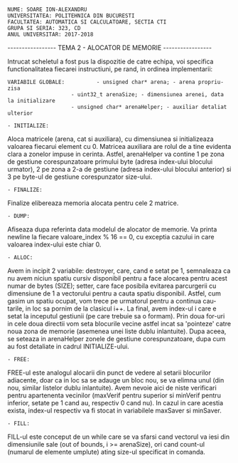     NUME: SOARE ION-ALEXANDRU
    UNIVERSITATEA: POLITEHNICA DIN BUCURESTI
    FACULTATEA: AUTOMATICA SI CALCULATOARE, SECTIA CTI
    GRUPA SI SERIA: 323, CD
    ANUL UNIVERSITAR: 2017-2018

-----------------      TEMA 2 - ALOCATOR DE MEMORIE	 -----------------

Intrucat scheletul a fost pus la dispozitie de catre echipa, voi specifica
functionalitatea fiecarei instructiuni, pe rand, in ordinea implementarii:

	VARIABILE GLOBALE:			- unsigned char* arena; - arena propriu-zisa
						- uint32_t arenaSize; - dimensiunea arenei, data la initializare
						- unsigned char* arenaHelper; - auxiliar detaliat ulterior

	- INITIALIZE:
	
Aloca matricele (arena, cat si auxiliara), cu dimensiunea <SIZE> si 
initializeaza valoarea fiecarui element cu 0. Matricea auxiliara are rolul
de a tine evidenta clara a zonelor impuse in cerinta. Astfel, arenaHelper
va contine 1 pe zona de gestiune corespunzatoare primului byte (adresa
index-ului blocului urmator), 2 pe zona a 2-a de gestiune (adresa index-ului
blocului anterior) si 3 pe byte-ul de gestiune corespunzator size-ului.

	- FINALIZE:
	
Finalize elibereaza memoria alocata pentru cele 2 matrice.
	
	- DUMP:
	
Afiseaza dupa referinta data modelul de alocator de memorie. Va printa
newline la fiecare valoare_index % 16 == 0, cu exceptia cazului in care
valoarea index-ului este chiar 0.

	- ALLOC:
	
Avem in incipit 2 variabile: destroyer, care, cand e setat pe 1, semnaleaza ca nu
avem niciun spatiu cursiv disponibil pentru a face alocarea pentru acest
numar de bytes (SIZE); setter, care face posibila evitarea parcurgerii cu 
dimensiune de 1 a vectorului pentru a cauta spatiu disponibil. Astfel,
cum gasim un spatiu ocupat, vom trece pe urmatorul pentru a continua cau-
tarile, in loc sa pornim de la clasicul i++. La final, avem index-ul i care
e setat la inceputul gestiunii (pe care trebuie sa o formam). Prin doua
for-uri in cele doua directii vom seta blocurile vecine astfel incat
sa 'pointeze' catre noua zona de memorie (asemenea unei liste dublu inlantuite).
Dupa aceea, se seteaza in arenaHelper zonele de gestiune corespunzatoare,
dupa cum au fost detaliate in cadrul INITIALIZE-ului.

	- FREE:
	
FREE-ul este analogul alocarii din punct de vedere al setarii blocurilor
adiacente, doar ca in loc sa se adauge un bloc nou, se va elimna unul (din nou,
similar listelor dublu inlantuite). Avem nevoie aici de niste verificari pentru
apartenenta vecinilor (maxVerif pentru superior si minVerif pentru inferior, 
setate pe 1 cand au, respectiv 0 cand nu). In cazul in care acestia exista,
index-ul respectiv va fi stocat in variabilele maxSaver si minSaver.

	- FILL:
	
FILL-ul este conceput de un while care se va sfarsi cand vectorul va
iesi din dimensiunile sale (out of bounds, i >= arenaSize), ori cand 
count-ul (numarul de elemente umplute) ating size-ul specificat in comanda.
	
	
